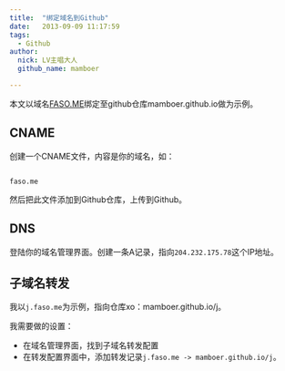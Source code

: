 ```yaml
---
title:  "绑定域名到Github"
date:   2013-09-09 11:17:59
tags:
  - Github
author:
  nick: LV主唱大人
  github_name: mamboer

---
```



本文以域名<a href="http://faso.me" target="_blank">FASO.ME</a>绑定至github仓库mamboer.github.io做为示例。
<div class="user-code">
<h2>CNAME</h2>

<p>创建一个CNAME文件，内容是你的域名，如：</p>

<p><code>
faso.me
</code></p>

<p>然后把此文件添加到Github仓库，上传到Github。</p>

<h2>DNS</h2>

<p>登陆你的域名管理界面。创建一条A记录，指向<code>204.232.175.78</code>这个IP地址。</p>

<h2>子域名转发</h2>

<p>我以<code>j.faso.me</code>为示例，指向仓库xo：mamboer.github.io/j。</p>

<p>我需要做的设置：</p>

<ul>
<li>在域名管理界面，找到子域名转发配置</li>
<li>在转发配置界面中，添加转发记录<code>j.faso.me -&gt; mamboer.github.io/j</code>。</li>
</ul>
</div>
